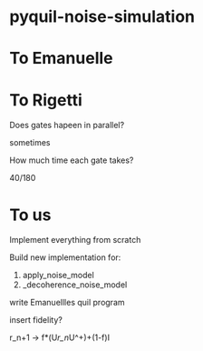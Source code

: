 # pyquil-noise-simulation

# To Emanuelle


# To Rigetti

Does gates hapeen in parallel?

sometimes

How much time each gate takes?

40/180

# To us

Implement everything from scratch

Build new implementation for:
1. apply_noise_model
2. _decoherence_noise_model

write Emanuellles quil program

insert fidelity?

r_n+1 -> f*(U*r_n*U^+)+(1-f)I